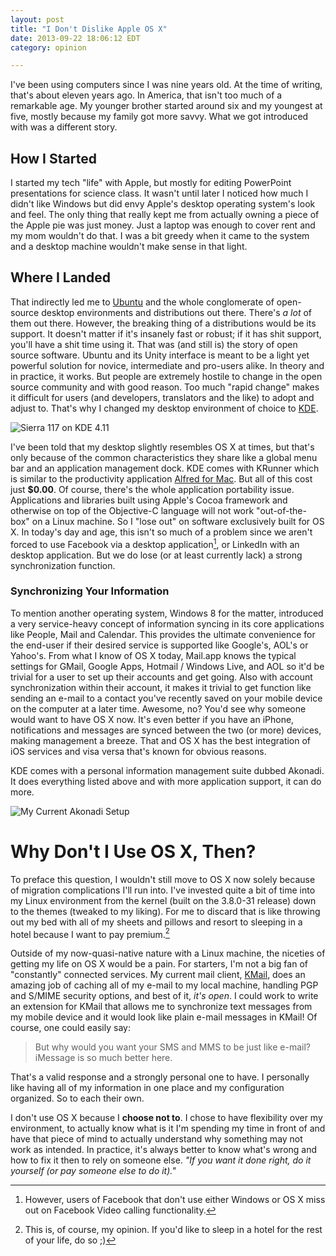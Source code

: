 ```yaml
---
layout: post
title: "I Don't Dislike Apple OS X"
date: 2013-09-22 18:06:12 EDT
category: opinion

---
```


I've been using computers since I was nine years old. At the time of writing,
that's about eleven years ago. In America, that isn't too much of a remarkable
age. My younger brother started around six and my youngest at five, mostly
because my family got more savvy. What we got introduced with was a different
story.

## How I Started

I started my tech "life" with Apple, but mostly for editing PowerPoint
presentations for science class. It wasn't until later I noticed how much 
I didn't like Windows but did envy Apple's desktop operating system's look 
and feel. The only thing that really kept me from actually owning a piece
of the Apple pie was just money. Just a laptop was enough to cover rent
and my mom wouldn't do that. I was a bit greedy when it came to the system
and a desktop machine wouldn't make sense in that light.

## Where I Landed

That indirectly led me to [Ubuntu][1] and the whole conglomerate of open-source
desktop environments and distributions out there. There's *a lot* of them out
there. However, the breaking thing of a distributions would be its support. It
doesn't matter if it's insanely fast or robust; if it has shit support, you'll
have a shit time using it. That was (and still is) the story of open source
software. Ubuntu and its Unity interface is meant to be a light yet powerful
solution for novice, intermediate and pro-users alike. In theory and in
practice, it works. But people are extremely hostile to change in the open
source community and with good reason. Too much "rapid change" makes it
difficult for users (and developers, translators and the like) to adopt and
adjust to. That's why I changed my desktop environment of choice to [KDE][2].

![Sierra 117 on KDE 4.11](/images/s117-kde-desktop.png)

I've been told that my desktop slightly resembles OS X at times, but that's
only because of the common characteristics they share like a global menu bar and an
application management dock. KDE comes with KRunner which is similar to the
productivity application [Alfred for Mac][3]. But all of this cost just **$0.00**. Of
course, there's the whole application portability issue. Applications and
libraries built using Apple's Cocoa framework and otherwise on top of the
Objective-C language will not work "out-of-the-box" on a Linux machine. So I
"lose out" on software exclusively built for OS X. In today's day and age,
this isn't so much of a problem since we aren't forced to use Facebook via a
desktop application[^1], or LinkedIn with an desktop application. But we do
lose (or at least currently lack) a strong synchronization function.

### Synchronizing Your Information

To mention another operating system, Windows 8 for the matter, introduced a
very service-heavy concept of information syncing in its core applications
like People, Mail and Calendar. This provides the ultimate convenience for the
end-user if their desired service is supported like Google's, AOL's or
Yahoo's. From what I know of OS X today, Mail.app knows the typical settings
for GMail, Google Apps, Hotmail / Windows Live, and AOL so it'd be trivial for
a user to set up their accounts and get going. Also with account
synchronization within their account, it makes it trivial to get function like
sending an e-mail to a contact you've recently saved on your mobile device on
the computer at a later time. Awesome, no? You'd see why someone would want to
have OS X now. It's even better if you have an iPhone, notifications and
messages are synced between the two (or more) devices, making management a
breeze. That and OS X has the best integration of iOS services and visa versa
that's known for obvious reasons.

KDE comes with a personal information management suite dubbed Akonadi. It does
everything listed above and with more application support, it can do more.

![My Current Akonadi Setup](/images/akonadi-mine.png)

# Why Don't I Use OS X, Then?

To preface this question, I wouldn't still move to OS X now solely because of
migration complications I'll run into. I've invested quite a bit of time into
my Linux environment from the kernel (built on the 3.8.0-31 release) down to
the themes (tweaked to my liking). For me to discard that is like throwing out
my bed with all of my sheets and pillows and resort to sleeping in a hotel
because I want to pay premium.[^2]

Outside of my now-quasi-native nature with a Linux machine, the niceties of
getting my life on OS X would be a pain. For starters, I'm not a big fan of
"constantly" connected services. My current mail client, [KMail][4], does an
amazing job of caching all of my e-mail to my local machine, handling PGP and
S/MIME security options, and best of it, *it's open*. I could work to write an
extension for KMail that allows me to synchronize text messages from my mobile
device and it would look like plain e-mail messages in KMail! Of course, one
could easily say:

> But why would you want your SMS and MMS to be just like e-mail? iMessage is
> so much better here.

That's a valid response and a strongly personal one to have. I personally like
having all of my information in one place and my configuration organized. So
to each their own.

I don't use OS X because I **choose not to**. I chose to have flexibility over
my environment, to actually know what is it I'm spending my time in front of
and have that piece of mind to actually understand why something may not work
as intended. In practice, it's always better to know what's wrong and how to
fix it then to rely on someone else. *"If you want it done right, do it
yourself (or pay someone else to do it)."*

[1]: http://www.ubuntu.com
[2]: http://www.kde.org
[3]: http://www.alfredapp.com
[4]: http://kmail.kde.org
[^1]: However, users of Facebook that don't use either Windows or OS X miss out on Facebook Video calling functionality.
[^2]: This is, of course, my opinion. If you'd like to sleep in a hotel for the rest of your life, do so ;)
